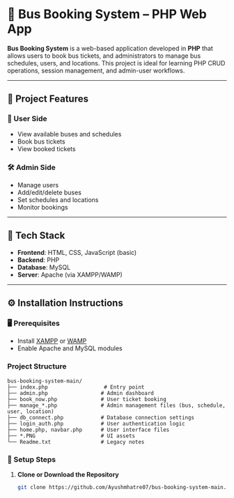 # 🚌 Bus Booking System – PHP Web App

**Bus Booking System** is a web-based application developed in **PHP** that allows users to book bus tickets, and administrators to manage bus schedules, users, and locations. This project is ideal for learning PHP CRUD operations, session management, and admin-user workflows.

---

## 📌 Project Features

### 👤 User Side
- View available buses and schedules
- Book bus tickets
- View booked tickets

### 🛠️ Admin Side
- Manage users
- Add/edit/delete buses
- Set schedules and locations
- Monitor bookings

---

## 🧰 Tech Stack

- **Frontend**: HTML, CSS, JavaScript (basic)
- **Backend**: PHP
- **Database**: MySQL
- **Server**: Apache (via XAMPP/WAMP)

---

## ⚙️ Installation Instructions

### 🖥️ Prerequisites

- Install [XAMPP](https://www.apachefriends.org/) or [WAMP](https://www.wampserver.com/)
- Enable Apache and MySQL modules

###   Project Structure
```
bus-booking-system-main/
├── index.php                  # Entry point
├── admin.php                 # Admin dashboard
├── book_now.php              # User ticket booking
├── manage_*.php              # Admin management files (bus, schedule, user, location)
├── db_connect.php            # Database connection settings
├── login_auth.php            # User authentication logic
├── home.php, navbar.php      # User interface files
├── *.PNG                     # UI assets
└── Readme.txt                # Legacy notes
```
### 🔧 Setup Steps

1. **Clone or Download the Repository**
   ```bash
   git clone https://github.com/Ayushmhatre07/bus-booking-system-main.git
